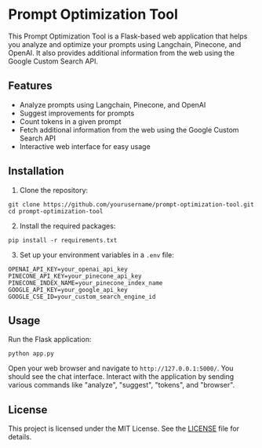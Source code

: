 # Prompt Optimization Tool

This Prompt Optimization Tool is a Flask-based web application that helps you analyze and optimize your prompts using Langchain, Pinecone, and OpenAI. It also provides additional information from the web using the Google Custom Search API.

## Features

- Analyze prompts using Langchain, Pinecone, and OpenAI
- Suggest improvements for prompts
- Count tokens in a given prompt
- Fetch additional information from the web using the Google Custom Search API
- Interactive web interface for easy usage

## Installation

1. Clone the repository:

```
git clone https://github.com/yourusername/prompt-optimization-tool.git
cd prompt-optimization-tool
```

2. Install the required packages:

```
pip install -r requirements.txt
```

3. Set up your environment variables in a `.env` file:

```
OPENAI_API_KEY=your_openai_api_key
PINECONE_API_KEY=your_pinecone_api_key
PINECONE_INDEX_NAME=your_pinecone_index_name
GOOGLE_API_KEY=your_google_api_key
GOOGLE_CSE_ID=your_custom_search_engine_id
```

## Usage

Run the Flask application:

```
python app.py
```

Open your web browser and navigate to `http://127.0.0.1:5000/`. You should see the chat interface. Interact with the application by sending various commands like "analyze", "suggest", "tokens", and "browser".

## License

This project is licensed under the MIT License. See the [LICENSE](LICENSE) file for details.
